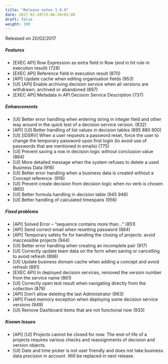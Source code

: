 ```yaml
---
title: "Release notes 1.0.0"
date: 2017-02-20T15:06:20+02:00
draft: false
weight: 300
---
```


Released on 20/02/2017

##### Features

* [EXEC API] Row Expression as extra field in Row (and in hit rule in execution result) (728)
* [EXEC API] Reference field in execution result (870)
* [API] Update cache when editing organisation fields (953)
* [UI] [API] Enable archiving decision service when all versions are withdrawn, archived or abandoned (897)
* [EXEC API] Metadata in API Decision Service Description (737)

##### Enhancements

* [UI] Better error handling when entering string in integer field and other way around in the quick test of a decision service version. (832)
* [API] [UI] Better handling of list values in decision tables (895 880 900)
* [UI] [IDSRV] When a user requests a password reset, force the user to change the temporary password upon first login (to avoid use of passwords that are mentioned in emails) (775)
* [UI] Prevent saving a row in decision logic without conclusion value (864)
* [UI] More detailed message when the system refuses to delete a used Business Data (916)
* [UI] Better error handling when a business data is created without a Concept reference. (916)
* [UI] Prevent create decision from decision logic when no verb is chosen (865)
* [UI] Better formula handling in decision table (945 946)
* [UI] Better handling of calculated timespans (956)

##### Fixed problems

* [API] Solved Error – “sequence contains more than…” (851)
* [API] Send correct email when resetting password (884)
* [API] Temporary safety fix for handling the closing of projects: avoid inaccessible projects (944)
* [UI] Better error handling when creating an incomplete pair (917)
* [UI] Correctly update team data on the form when saving or cancelling to avoid refresh (896)
* [UI] Update business domain cache when adding a concept and avoid refresh (891)
* [EXEC API] In deployed decision services, removed the version number from the service name (861)
* [UI] Correctly open test result when navigating directly from the collection (879)
* [API] Don’t allow deleting the last Administrator (963)
* [API] Fixed memory exception when deploying some decision service versions (949)
* [UI] Remove Dashboard items that are not functional now (933)

##### Known Issues

* [API] [UI] Projects cannot be closed for now. The end-of life of a projects requires various checks and reassignments of decision and version objects.
* [UI] Date and time picker is not user friendly and does not take business data precision in account. Will be replaced in next release.
